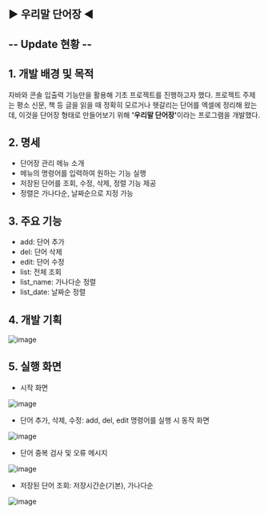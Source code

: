 ## ▶ 우리말 단어장 ◀

## -- Update 현황 --

## 1. 개발 배경 및 목적
자바와 콘솔 입출력 기능만을 활용해 기초 프로젝트를 진행하고자 했다. 프로젝트 주제는 평소 신문, 책 등 글을 읽을 때 정확히 모르거나 헷갈리는 단어를 엑셀에 정리해 왔는데, 이것을 단어장 형태로 만들어보기 위해 <b>'우리말 단어장'</b>이라는 프로그램을 개발했다.

## 2. 명세
 - 단어장 관리 메뉴 소개
 - 메뉴의 명령어를 입력하여 원하는 기능 실행
 - 저장된 단어를 조회, 수정, 삭제, 정렬 기능 제공
 - 정렬은 가나다순, 날짜순으로 지정 가능
 
 ## 3. 주요 기능
 - add: 단어 추가
 - del: 단어 삭제
 - edit: 단어 수정
 - list: 전체 조회
 - list_name: 가나다순 정렬
 - list_date: 날짜순 정렬
 
 ## 4. 개발 기획
![image](https://user-images.githubusercontent.com/130851245/232711469-3fcf9e42-9b24-4e5c-a541-12fdab6fc468.png)

 ## 5. 실행 화면
  - 시작 화면
  
![image](https://user-images.githubusercontent.com/130851245/232724721-ec8054a2-d674-4d46-a267-7e75ad987934.png)

  - 단어 추가, 삭제, 수정: add, del, edit 명령어를 실행 시 동작 화면

![image](https://user-images.githubusercontent.com/130851245/232737816-a2549b6f-6c56-477f-ac7e-2eadabc167cd.png)

  - 단어 중복 검사 및 오류 메시지

![image](https://user-images.githubusercontent.com/130851245/232741839-ed44acf2-9569-445f-8def-d01e1f3ec804.png)

  - 저장된 단어 조회: 저장시간순(기본), 가나다순

![image](https://user-images.githubusercontent.com/130851245/232742197-72f8cdc7-b802-4808-9ffe-291b416d526b.png)
